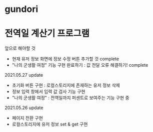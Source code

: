 # gundori
# 전역일 계산기 프로그램

앞으로 해야할 것
- 현재 유저 정보 화면에 정보 수정 버튼 추가할 것 complete
- "나의 군생활 여정" 기능 구현 완료하기 : 값 전달 오류 해결하기! complete

2021.05.27 update
- 초기화 버튼 구현 : 로컬스토리지에 존재하는 유저 정보 삭제
- 정보 입력 창에서 입력 값 검사 기능 구현
- "나의 군생활 여정" : 전역일까지 퍼센트로 보여주는 기능 구현 중

2021.05.26 update
- 페이지 전환 구현
- 로컬스토리지에 유저 정보 set & get 구현
